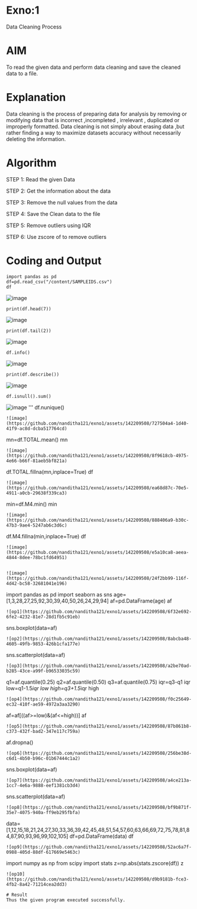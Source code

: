# Exno:1
Data Cleaning Process

# AIM
To read the given data and perform data cleaning and save the cleaned data to a file.

# Explanation
Data cleaning is the process of preparing data for analysis by removing or modifying data that is incorrect ,incompleted , irrelevant , duplicated or improperly formatted. Data cleaning is not simply about erasing data ,but rather finding a way to maximize datasets accuracy without necessarily deleting the information.

# Algorithm
STEP 1: Read the given Data

STEP 2: Get the information about the data

STEP 3: Remove the null values from the data

STEP 4: Save the Clean data to the file

STEP 5: Remove outliers using IQR

STEP 6: Use zscore of to remove outliers

# Coding and Output
```
import pandas as pd
df=pd.read_csv("/content/SAMPLEIDS.csv")
df
```
![image](https://github.com/nanditha121/exno1/assets/142209508/d0b3136a-8be2-463c-a806-555e77ba084b)

```
print(df.head(7))
```
![image](https://github.com/nanditha121/exno1/assets/142209508/68ac5355-f2da-4c1b-86a7-eb2262cf53c5)

```
print(df.tail(2))
```
![image](https://github.com/nanditha121/exno1/assets/142209508/1bb41619-3058-47c3-84ae-33e65e105a50)

```
df.info()
```
![image](https://github.com/nanditha121/exno1/assets/142209508/06ee54a4-5f69-4688-9d74-57f26a4e9f06)

```
print(df.describe())
```
![image](https://github.com/nanditha121/exno1/assets/142209508/ebe720de-b53c-4b3c-a58d-2f6a743df293)

```
df.isnull().sum()
```
![image](https://github.com/nanditha121/exno1/assets/142209508/75842dfc-1ce9-401c-a40a-243506dc99b4)
'''
df.nunique()
```
![image](https://github.com/nanditha121/exno1/assets/142209508/727504a4-1d40-41f9-ac8d-dcba517764cd)
```
mn=df.TOTAL.mean()
mn
```
![image](https://github.com/nanditha121/exno1/assets/142209508/8f9618cb-4975-4e66-b66f-81aeb5bf821a)

```
df.TOTAL.fillna(mn,inplace=True)
df
```
![image](https://github.com/nanditha121/exno1/assets/142209508/ea68d87c-70e5-4911-a0cb-29638f339ca3)
```
min=df.M4.min()
min
```
![image](https://github.com/nanditha121/exno1/assets/142209508/888406a9-b30c-47b3-9ae4-5247ab6c3d6c)

```
df.M4.fillna(min,inplace=True)
df
```
![image](https://github.com/nanditha121/exno1/assets/142209508/e5a10ca8-aeea-4844-8dee-78bc1fd64951)


![image](https://github.com/nanditha121/exno1/assets/142209508/24f2bb99-116f-4d42-bc58-32681041e196)

```
import pandas as pd
import seaborn as sns
age=[1,3,28,27,25,92,30,39,40,50,26,24,29,94]
af=pd.DataFrame(age)
af
```
![op1](https://github.com/nanditha121/exno1/assets/142209508/6f32e692-6fe2-4232-81e7-28d1fb5c91eb)

```
sns.boxplot(data=af)
```
![op2](https://github.com/nanditha121/exno1/assets/142209508/8abcba48-4605-49fb-9853-426b1cfa177e)

```
sns.scatterplot(data=af)
```
![op3](https://github.com/nanditha121/exno1/assets/142209508/a2be70ad-b285-43ce-a99f-b96533035c59)

```
q1=af.quantile(0.25)
q2=af.quantile(0.50)
q3=af.quantile(0.75)
iqr=q3-q1
iqr
low=q1-1.5*iqr
low
high=q3+1.5*iqr
high
```
![op4](https://github.com/nanditha121/exno1/assets/142209508/f0c25649-ec32-410f-ae59-4972a3aa3290)
```
af=af[((af>=low)&(af<=high))]
af
```
![op5](https://github.com/nanditha121/exno1/assets/142209508/87b861b8-c373-432f-bad2-347e117c759a)
```
af.dropna()
```
![op6](https://github.com/nanditha121/exno1/assets/142209508/256be38d-c6d1-4b50-b96c-01b67444c1a2)
```
sns.boxplot(data=af)
```
![op7](https://github.com/nanditha121/exno1/assets/142209508/a4ce213a-1cc7-4e6a-9888-eef1381cb3d4)

```
sns.scatterplot(data=af)
```
![op8](https://github.com/nanditha121/exno1/assets/142209508/bf9b871f-35e7-4075-940a-ff9eb295fbfa)

```
data=[1,12,15,18,21,24,27,30,33,36,39,42,45,48,51,54,57,60,63,66,69,72,75,78,81,84,87,90,93,96,99,102,105]
df=pd.DataFrame(data)
df
```
![op9](https://github.com/nanditha121/exno1/assets/142209508/52ac6a7f-0988-405d-88df-617669e5463c)
```
import numpy as np
from scipy import stats
z=np.abs(stats.zscore(df))
z
```
![op10](https://github.com/nanditha121/exno1/assets/142209508/d9b9181b-fce3-4fb2-8a42-71214cea2dd3)

# Result
Thus the given program executed successfully.
